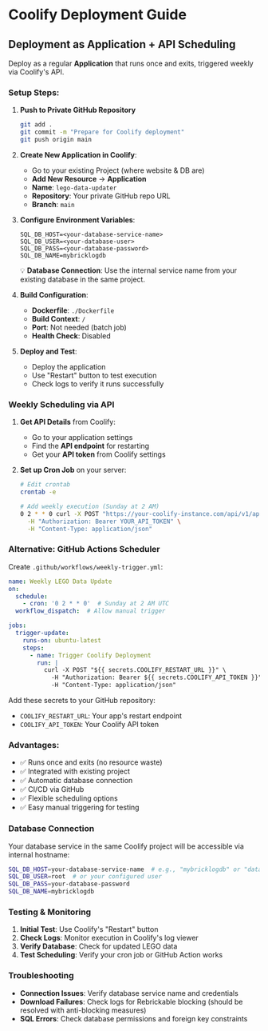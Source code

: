# Coolify Deployment Guide

## Deployment as Application + API Scheduling

Deploy as a regular **Application** that runs once and exits, triggered weekly via Coolify's API.

### Setup Steps:

1. **Push to Private GitHub Repository**
   ```bash
   git add .
   git commit -m "Prepare for Coolify deployment"
   git push origin main
   ```

2. **Create New Application in Coolify**:
   - Go to your existing Project (where website & DB are)
   - **Add New Resource** → **Application**
   - **Name**: `lego-data-updater`
   - **Repository**: Your private GitHub repo URL
   - **Branch**: `main`

3. **Configure Environment Variables**:
   ```
   SQL_DB_HOST=<your-database-service-name>
   SQL_DB_USER=<your-database-user>
   SQL_DB_PASS=<your-database-password>
   SQL_DB_NAME=mybricklogdb
   ```
   
   💡 **Database Connection**: Use the internal service name from your existing database in the same project.

4. **Build Configuration**:
   - **Dockerfile**: `./Dockerfile`
   - **Build Context**: `/`
   - **Port**: Not needed (batch job)
   - **Health Check**: Disabled

5. **Deploy and Test**:
   - Deploy the application
   - Use "Restart" button to test execution
   - Check logs to verify it runs successfully

### Weekly Scheduling via API

1. **Get API Details** from Coolify:
   - Go to your application settings
   - Find the **API endpoint** for restarting
   - Get your **API token** from Coolify settings

2. **Set up Cron Job** on your server:
   ```bash
   # Edit crontab
   crontab -e
   
   # Add weekly execution (Sunday at 2 AM)
   0 2 * * 0 curl -X POST "https://your-coolify-instance.com/api/v1/applications/{app-id}/restart" \
     -H "Authorization: Bearer YOUR_API_TOKEN" \
     -H "Content-Type: application/json"
   ```

### Alternative: GitHub Actions Scheduler

Create `.github/workflows/weekly-trigger.yml`:
```yaml
name: Weekly LEGO Data Update
on:
  schedule:
    - cron: '0 2 * * 0'  # Sunday at 2 AM UTC
  workflow_dispatch:  # Allow manual trigger

jobs:
  trigger-update:
    runs-on: ubuntu-latest
    steps:
      - name: Trigger Coolify Deployment
        run: |
          curl -X POST "${{ secrets.COOLIFY_RESTART_URL }}" \
            -H "Authorization: Bearer ${{ secrets.COOLIFY_API_TOKEN }}" \
            -H "Content-Type: application/json"
```

Add these secrets to your GitHub repository:
- `COOLIFY_RESTART_URL`: Your app's restart endpoint
- `COOLIFY_API_TOKEN`: Your Coolify API token

### Advantages:
- ✅ Runs once and exits (no resource waste)
- ✅ Integrated with existing project
- ✅ Automatic database connection
- ✅ CI/CD via GitHub
- ✅ Flexible scheduling options
- ✅ Easy manual triggering for testing

### Database Connection

Your database service in the same Coolify project will be accessible via internal hostname:

```bash
SQL_DB_HOST=your-database-service-name  # e.g., "mybricklogdb" or "database"
SQL_DB_USER=root  # or your configured user
SQL_DB_PASS=your-database-password
SQL_DB_NAME=mybricklogdb
```

### Testing & Monitoring

1. **Initial Test**: Use Coolify's "Restart" button
2. **Check Logs**: Monitor execution in Coolify's log viewer
3. **Verify Database**: Check for updated LEGO data
4. **Test Scheduling**: Verify your cron job or GitHub Action works

### Troubleshooting

- **Connection Issues**: Verify database service name and credentials
- **Download Failures**: Check logs for Rebrickable blocking (should be resolved with anti-blocking measures)
- **SQL Errors**: Check database permissions and foreign key constraints

